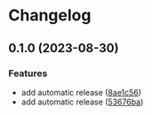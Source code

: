 # Changelog

## 0.1.0 (2023-08-30)


### Features

* add automatic release ([8ae1c56](https://github.com/onomondo/SoftSIM-CLI/commit/8ae1c560d2d124044e4fff62b03044e98dbba7f7))
* add automatic release ([53676ba](https://github.com/onomondo/SoftSIM-CLI/commit/53676ba7abb918e79bda2d931d4b83350d59b41e))
